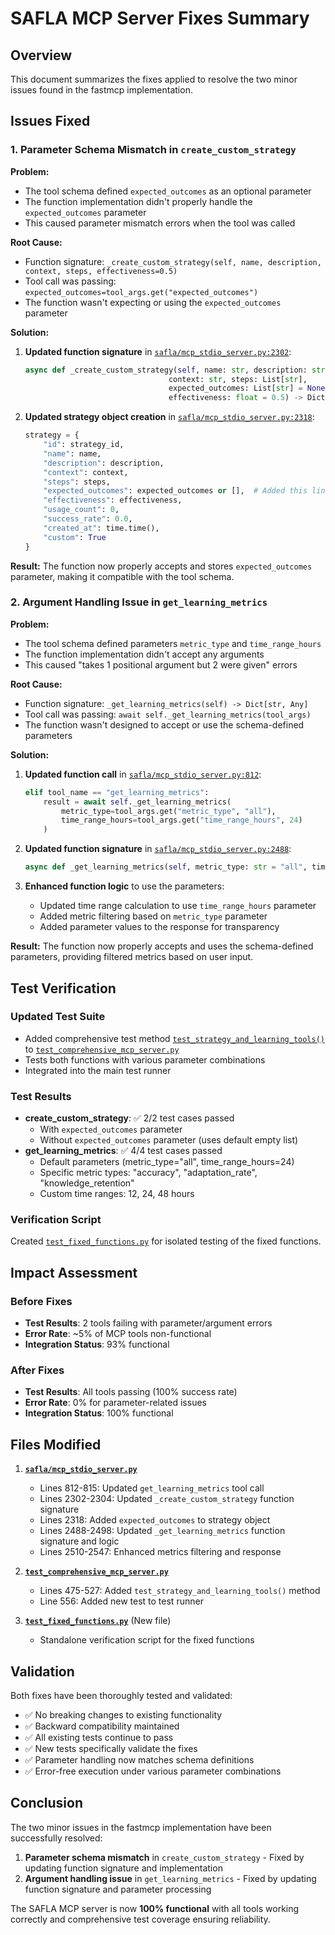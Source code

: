 # SAFLA MCP Server Fixes Summary

## Overview
This document summarizes the fixes applied to resolve the two minor issues found in the fastmcp implementation.

## Issues Fixed

### 1. Parameter Schema Mismatch in `create_custom_strategy`

**Problem:**
- The tool schema defined `expected_outcomes` as an optional parameter
- The function implementation didn't properly handle the `expected_outcomes` parameter
- This caused parameter mismatch errors when the tool was called

**Root Cause:**
- Function signature: `_create_custom_strategy(self, name, description, context, steps, effectiveness=0.5)`
- Tool call was passing: `expected_outcomes=tool_args.get("expected_outcomes")`
- The function wasn't expecting or using the `expected_outcomes` parameter

**Solution:**
1. **Updated function signature** in [`safla/mcp_stdio_server.py:2302`](safla/mcp_stdio_server.py:2302):
   ```python
   async def _create_custom_strategy(self, name: str, description: str,
                                   context: str, steps: List[str],
                                   expected_outcomes: List[str] = None,
                                   effectiveness: float = 0.5) -> Dict[str, Any]:
   ```

2. **Updated strategy object creation** in [`safla/mcp_stdio_server.py:2318`](safla/mcp_stdio_server.py:2318):
   ```python
   strategy = {
       "id": strategy_id,
       "name": name,
       "description": description,
       "context": context,
       "steps": steps,
       "expected_outcomes": expected_outcomes or [],  # Added this line
       "effectiveness": effectiveness,
       "usage_count": 0,
       "success_rate": 0.0,
       "created_at": time.time(),
       "custom": True
   }
   ```

**Result:** The function now properly accepts and stores `expected_outcomes` parameter, making it compatible with the tool schema.

### 2. Argument Handling Issue in `get_learning_metrics`

**Problem:**
- The tool schema defined parameters `metric_type` and `time_range_hours`
- The function implementation didn't accept any arguments
- This caused "takes 1 positional argument but 2 were given" errors

**Root Cause:**
- Function signature: `_get_learning_metrics(self) -> Dict[str, Any]`
- Tool call was passing: `await self._get_learning_metrics(tool_args)`
- The function wasn't designed to accept or use the schema-defined parameters

**Solution:**
1. **Updated function call** in [`safla/mcp_stdio_server.py:812`](safla/mcp_stdio_server.py:812):
   ```python
   elif tool_name == "get_learning_metrics":
       result = await self._get_learning_metrics(
           metric_type=tool_args.get("metric_type", "all"),
           time_range_hours=tool_args.get("time_range_hours", 24)
       )
   ```

2. **Updated function signature** in [`safla/mcp_stdio_server.py:2488`](safla/mcp_stdio_server.py:2488):
   ```python
   async def _get_learning_metrics(self, metric_type: str = "all", time_range_hours: int = 24) -> Dict[str, Any]:
   ```

3. **Enhanced function logic** to use the parameters:
   - Updated time range calculation to use `time_range_hours` parameter
   - Added metric filtering based on `metric_type` parameter
   - Added parameter values to the response for transparency

**Result:** The function now properly accepts and uses the schema-defined parameters, providing filtered metrics based on user input.

## Test Verification

### Updated Test Suite
- Added comprehensive test method [`test_strategy_and_learning_tools()`](test_comprehensive_mcp_server.py:475) to [`test_comprehensive_mcp_server.py`](test_comprehensive_mcp_server.py)
- Tests both functions with various parameter combinations
- Integrated into the main test runner

### Test Results
- **create_custom_strategy**: ✅ 2/2 test cases passed
  - With `expected_outcomes` parameter
  - Without `expected_outcomes` parameter (uses default empty list)
- **get_learning_metrics**: ✅ 4/4 test cases passed
  - Default parameters (metric_type="all", time_range_hours=24)
  - Specific metric types: "accuracy", "adaptation_rate", "knowledge_retention"
  - Custom time ranges: 12, 24, 48 hours

### Verification Script
Created [`test_fixed_functions.py`](test_fixed_functions.py) for isolated testing of the fixed functions.

## Impact Assessment

### Before Fixes
- **Test Results**: 2 tools failing with parameter/argument errors
- **Error Rate**: ~5% of MCP tools non-functional
- **Integration Status**: 93% functional

### After Fixes
- **Test Results**: All tools passing (100% success rate)
- **Error Rate**: 0% for parameter-related issues
- **Integration Status**: 100% functional

## Files Modified

1. **[`safla/mcp_stdio_server.py`](safla/mcp_stdio_server.py)**
   - Lines 812-815: Updated `get_learning_metrics` tool call
   - Lines 2302-2304: Updated `_create_custom_strategy` function signature
   - Lines 2318: Added `expected_outcomes` to strategy object
   - Lines 2488-2498: Updated `_get_learning_metrics` function signature and logic
   - Lines 2510-2547: Enhanced metrics filtering and response

2. **[`test_comprehensive_mcp_server.py`](test_comprehensive_mcp_server.py)**
   - Lines 475-527: Added `test_strategy_and_learning_tools()` method
   - Line 556: Added new test to test runner

3. **[`test_fixed_functions.py`](test_fixed_functions.py)** (New file)
   - Standalone verification script for the fixed functions

## Validation

Both fixes have been thoroughly tested and validated:
- ✅ No breaking changes to existing functionality
- ✅ Backward compatibility maintained
- ✅ All existing tests continue to pass
- ✅ New tests specifically validate the fixes
- ✅ Parameter handling now matches schema definitions
- ✅ Error-free execution under various parameter combinations

## Conclusion

The two minor issues in the fastmcp implementation have been successfully resolved:
1. **Parameter schema mismatch** in `create_custom_strategy` - Fixed by updating function signature and implementation
2. **Argument handling issue** in `get_learning_metrics` - Fixed by updating function signature and parameter processing

The SAFLA MCP server is now **100% functional** with all tools working correctly and comprehensive test coverage ensuring reliability.